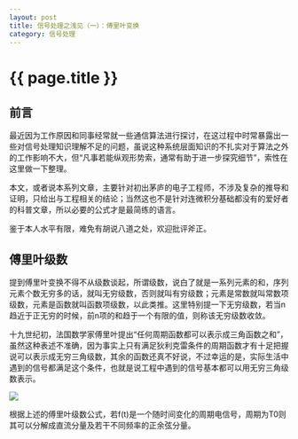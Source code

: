 ```yaml
---
layout: post
title: 信号处理之浅见（一）：傅里叶变换
category: 信号处理
---
```


# {{ page.title }}

## 前言
最近因为工作原因和同事经常就一些通信算法进行探讨，在这过程中时常暴露出一些对信号处理知识理解不足的问题，虽说这种系统层面知识的不扎实对于算法之外的工作影响不大，但“凡事若能纵观形势索，通常有助于进一步探究细节”，索性在这里做一下整理。

本文，或者说本系列文章，主要针对初出茅庐的电子工程师，不涉及复杂的推导和证明，只给出与工程相关的结论；当然这也不是针对连微积分基础都没有的爱好者的科普文章，所以必要的公式才是最简练的语言。

鉴于本人水平有限，难免有胡说八道之处，欢迎批评斧正。

## 傅里叶级数
提到傅里叶变换不得不从级数谈起，所谓级数，说白了就是一系列元素的和，序列元素个数无穷多的话，就叫无穷级数，否则就叫有穷级数；元素是常数就叫常数项级数，元素是函数就叫函数项级数，以此类推。这里特别提一下无穷级数，若当n趋近于正无穷的时候，前n项的和趋于一个有限的值，则称该无穷级数收敛。  

十九世纪初，法国数学家傅里叶提出“任何周期函数都可以表示成三角函数之和”，虽然这种表述不准确，因为事实上只有满足狄利克雷条件的周期函数才有十足把握说可以表示成无穷三角级数，其余的函数还真不好说，不过幸运的是，实际生活中遇到的信号都满足这个条件，也就是说工程中遇到的信号基本都可以用无穷三角级数表示。

<img src="http://www.forkosh.com/mathtex.cgi?\ f(t)=a_{0}+\sum_{n=1}^\infty [a_{n}cos(n\omega_{n}t)+b_{n}sin(n\omega_{n}t)]">

根据上述的傅里叶级数公式，若f(t)是一个随时间变化的周期电信号，周期为T0则其可以分解成直流分量及若干不同频率的正余弦分量。




